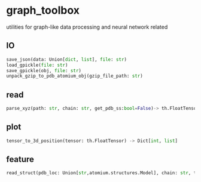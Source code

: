 # graph_toolbox
utilities for graph-like data processing and neural network related

## IO
```python
save_json(data: Union[dict, list], file: str)
load_gpickle(file: str)
save_gpickle(obj, file: str)
unpack_gzip_to_pdb_atomium_obj(gzip_file_path: str)
```
## read
```python
parse_xyz(path: str, chain: str, get_pdb_ss:bool=False)-> th.FloatTensor, List[str]
```
## plot
```python
tensor_to_3d_position(tensor: th.FloatTensor) -> Dict[int, list]
```

## feature
```python
read_struct(pdb_loc: Union[str,atomium.structures.Model], chain: str, t: int)
```
